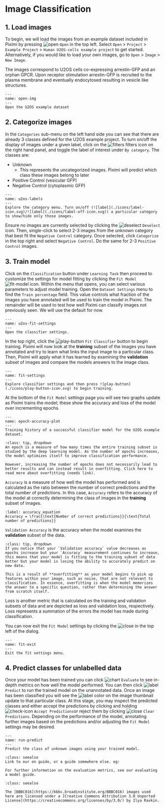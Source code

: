 # Image Classification
## 1. Load images

To begin, we will load the images from an example dataset included in Piximi by pressing ![open](./icons/open-folder-icon.svg) `Open` in the top left. Select `Open` > `Project` > `Example Project` > `Human U2OS-cells example project` to get started. Alternatively, if you would like to load your own images, go to `Open` > `Image` > `New Image`.

The images correspond to U2OS cells co-expressing arrestin-GFP and an orphan GPCR. Upon receptor stimulation arrestin-GFP is recruited to the plasma membrane and eventually endocytosed resulting in vesicle like structures.   


```{figure} ./img/user-guide-open-img.png
---
name: open-img
---
Open the U2OS example dataset
```

## 2. Categorize images

In the `Categories` sub-menu on the left hand side you can see that there are already 3 classes defined for the U2OS example project. To turn on/off the display of images under a given label, click on the ![filters](./icons/filter-icon.svg) filters icon on the right hand panel, and toggle the label of interest under `By category`. The classes are:
- Unknown
  - This represents the uncategorized images. Piximi will predict which class these images belong to later
- Positive Control (vesicular GFP)
- Negative Control (cytoplasmic GFP)

```{figure} ./img/user-guide-u2os-label-highlight.png
---
name: u2os-labels
---
Explore the category menu. Turn on/off (![label](./icons/label-icon.svg)/![label](./icons/label-off-icon.svg)) a particular category to show/hide only those images.
```

<!-- ```{margin} 
**Terminology**: We categorize into classes
``` -->

Ensure no images are currently selected by clicking the ![deselect](./icons/deselect-icon.svg) `Deselect` icon. Then, single-click to select 2-3 images from the unknown category that best fit the `Negative Control` category. Once selected, click `Categorize` in the top right and select `Negative Control`. Do the same for 2-3 `Positive Control` images.

<!-- ```{admonition} How many images should I categorize?
:class: tip, dropdown
Should this info be added? Something like:
Click here for considerations when categorizing your images and deciding on how many images to add to each category.
``` -->

## 3. Train model

Click on the `Classification` button under `Learning Task` then proceed to customize the settings for model fitting by clicking the `Fit Model` ![fit-model](./icons/fit-model-icon.svg) icon. Within the menu that opens, you can select various parameters to adjust model training. Open the `Dataset Settings` menu to find the `Train percentage` field. This value controls what fraction of the images you have annotated will be used to train the model in Piximi. The remainder will be used to test how well Piximi can classify images not previously seen. We will use the default for now.

```{figure} ./img/user-guide-u2os-fit-settings.png
---
name: u2os-fit-settings
---
Open the classifier settings.
```

In the top right, click the ![play-button](./icons/play-button-icon.svg) `Fit Classifier` button to begin training. Piximi will now look at the **training** subset of the images you have annotated and try to learn what links the input image to a particular class. Then, Piximi will apply what it has learned by examining the **validation** subset of images and compare the models answers to the image class.

```{figure} ./img/user-guide-run-fit.png
---
name: fit-settings
---
Explore classifier settings and then press ![play-button](./icons/play-button-icon.svg) to begin training.
```

At the bottom of the `Fit Model` settings page you will see two graphs update as Piximi trains the model; these show the accuracy and loss of the model over incrementing epochs.

```{figure} ./img/user-guide-accuracy-plot.png
---
name: epoch-accuracy-plot
---
Training history of a successful classifier model for the U2OS example dataset.
```

```{admonition} What is an epoch?
:class: tip, dropdown
An epoch is a measure of how many times the entire training subset is studied by the deep learning model. As the number of epochs increases, the model optimizes itself to improve classification performance.

However, increasing the number of epochs does not necessarily lead to better results and can instead result in overfitting. Click here to read more about overfitting (needs link).
```

`Accuracy` is a measure of how well the model has performed and is calculated as the ratio between the number of correct predictions and the total number of predictions. In this case, `Accuracy` refers to the accuracy of the model at correctly determining the class of images in the **training** subset of images.

<!-- https://developers.google.com/machine-learning/crash-course/classification/accuracy -->
```{math}
:label: accuracy_equation
Accuracy = \frac{\text{Number of correct predictions}}{\text{Total number of predictions}}
```

`Validation Accuracy` is the accuracy when the model examines the **validation** subset of the data. 

```{admonition} Validation accuracy vs accuracy
:class: tip, dropdown
If you notice that your `Validation accuracy` value decreases as epochs increase but your `Accuracy` measurement continues to increase, this means that your model is fitting to the training subset of data better but your model is losing the ability to accurately predict on new data.

This is a result of **overfitting** as your model begins to pick up features within your image, such as noise, that are not relevant to classification. In essence, overfitting is when the model memorizes the answer to a specific question, rather than determining the answer from scratch itself.
```

Loss is another metric that is calculated on the training and validation subsets of data and are depicted as loss and validation loss, respectively. Loss represents a summation of the errors the model has made during classification. 

You can now exit the `Fit Model` settings by clicking the ![close](./icons/close-icon.svg) in the top left of the dialog.

```{figure} ./img/user-guide-exit-fit.png
---
name: fit-exit
---
Exit the fit settings menu.
```

<!-- ```{margin} An optional title
Diagnosing model underfitting and overfitting: https://machinelearningmastery.com/learning-curves-for-diagnosing-machine-learning-model-performance/

Discussion about train, validation and test sets: https://github.com/piximi/prototype/discussions/217

Piximi does not currently have a hold-out test-like set.
``` -->

## 4. Predict classes for unlabelled data

Once your model has been trained you can click ![chart](./icons/chart-icon.svg) `Evaluate` to see in-depth metrics on how well the model performed. You can then click ![label](./icons/label-important-icon.svg) `Predict` to run the trained model on the unannotated data. Once an image has been classified you will see the ![label](./icons/label-icon.svg) color on the image thumbnail update to that particular class. At this stage, you may inspect the predicted classes and either accept the predictions by clicking and holding ![check-icon](./icons/check-icon.svg) `Accept Predictions`or reject them by clicking ![close](./icons/close-icon.svg) `Clear Predictions`. Depending on the performance of the model, annotating further images based on the predictions and/or adjusting the `Fit Model` settings may be desired.

```{figure} ./img/user-guide-u2os-run-predict.png
---
name: run-predict
---
Predict the class of unknown images using your trained model.
```

<!-- ```{figure} ./img/user-guide-evaluate.png
---
name: evaluate
---
TBC
``` -->

```{admonition} See also
:class: seealso
Link to our on guide, or a guide somewhere else. eg:

For further information on the evaluation metrics, see our evaluating a model guide.
```

```{admonition} Copyright
:class: seealso

The [BBBC016](https://bbbc.broadinstitute.org/BBBC016) images used here are licensed under a [Creative Commons Attribution 3.0 Unported License](https://creativecommons.org/licenses/by/3.0/) by Ilya Ravkin.
```


